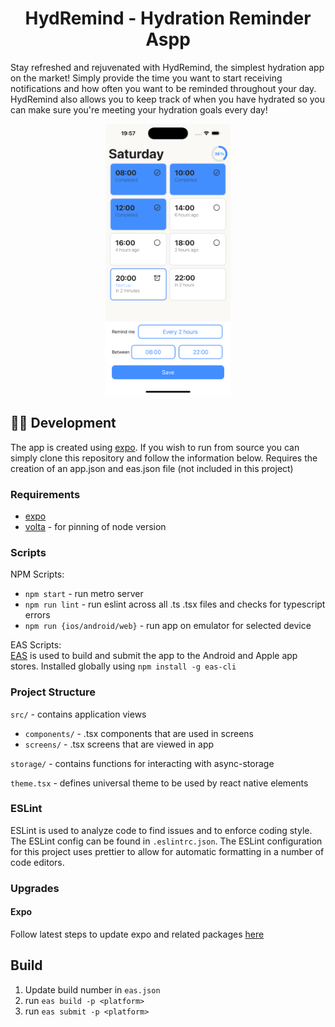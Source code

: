 <h1 align="center">HydRemind - Hydration Reminder Aspp</h1>

Stay refreshed and rejuvenated with HydRemind, the simplest hydration app on the market!
Simply provide the time you want to start receiving notifications and how often you want to be reminded throughout your day.
HydRemind also allows you to keep track of when you have hydrated so you can make sure you're meeting your hydration goals every day!

<div align="center">

<!-- ![App Screenshot](assets/appScreenshot.png) -->
<img src="assets/appScreenshot.png" alt="App Screenshot" width="200"/>

</div>

## 👩‍💻 Development

The app is created using [expo](https://expo.dev/). If you wish to run from source you can simply clone this repository and follow the information below.
Requires the creation of an app.json and eas.json file (not included in this project)

### Requirements

- [expo](https://expo.dev/)
- [volta](https://volta.sh/) - for pinning of node version

### Scripts

NPM Scripts:

- `npm start` - run metro server
- `npm run lint` - run eslint across all .ts .tsx files and checks for typescript errors
- `npm run {ios/android/web}` - run app on emulator for selected device

EAS Scripts:  
[EAS](https://docs.expo.dev/eas/) is used to build and submit the app to the Android and Apple app stores. Installed globally using `npm install -g eas-cli`

### Project Structure

`src/` - contains application views

- `components/` - .tsx components that are used in screens
- `screens/` - .tsx screens that are viewed in app

`storage/` - contains functions for interacting with async-storage

`theme.tsx` - defines universal theme to be used by react native elements

### ESLint

ESLint is used to analyze code to find issues and to enforce coding style. The ESLint config can be found in `.eslintrc.json`.
The ESLint configuration for this project uses prettier to allow for automatic formatting in a number of code editors.

### Upgrades

#### Expo

Follow latest steps to update expo and related packages [here](https://docs.expo.dev/workflow/upgrading-expo-sdk-walkthrough/)

## Build

1. Update build number in `eas.json`
2. run `eas build -p <platform>`
3. run `eas submit -p <platform>`

